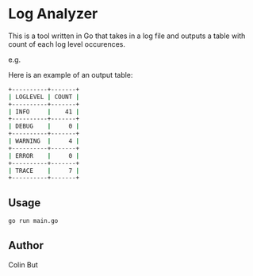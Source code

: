 # Log Analyzer

This is a tool written in Go that takes in a log file and outputs a table with count of each log level occurences.

e.g.

Here is an example of an output table:


```bash
+----------+-------+
| LOGLEVEL | COUNT |
+----------+-------+
| INFO     |    41 |
+----------+-------+
| DEBUG    |     0 |
+----------+-------+
| WARNING  |     4 |
+----------+-------+
| ERROR    |     0 |
+----------+-------+
| TRACE    |     7 |
+----------+-------+
```

## Usage

```bash
go run main.go
```

## Author

Colin But
